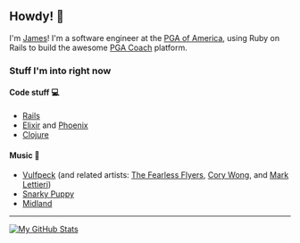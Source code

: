 ## Howdy! 👋

I'm [James](https://james.vanderburg.org)! I'm a software engineer at the [PGA of America](https://www.pga.com/), using Ruby on Rails to build the awesome [PGA Coach](https://www.pga.coach/) platform. 

### Stuff I'm into right now

#### Code stuff 💻

- [Rails](rubyonrails.org)
- [Elixir](elixir-lang.org) and [Phoenix](phoenixframework.org)
- [Clojure](clojure.org)

#### Music 🎸

- [Vulfpeck](https://open.spotify.com/artist/7pXu47GoqSYRajmBCjxdD6?si=nfkad6cvSOWH5NPD3jNh2g) (and related artists: [The Fearless Flyers](https://open.spotify.com/artist/1JyLSGXC3aWzjY6ZdxvIXh?si=40TmkS10StOdH8FcpBC3Fw), [Cory Wong](https://open.spotify.com/artist/6xt9sJmmyYwWkJv8A6ssiU?si=0OQ72dBLQnaWtn5-Ey0zrg), and [Mark Lettieri](https://open.spotify.com/artist/3USL7r0FYOWUiTPQGz3HpP?si=9nzmo4NOQqGGMpWPSBd2DA))
- [Snarky Puppy](https://open.spotify.com/artist/7ENzCHnmJUr20nUjoZ0zZ1?si=FOWan0s_SNOiSiLL0ksD2w)
- [Midland](https://open.spotify.com/artist/1DTZRmlVZBxx2wRQBtx6yi?si=UuUNjD9OTGaH536uCrVaLw)

<hr>

[![My GitHub Stats](https://github-readme-stats.vercel.app/api?username=jameslvdb&show_icons=true&count_private=true&theme=discord_old_blurple&hide=stars)](https://github.com/anuraghazra/github-readme-stats)


<!--
**jameslvdb/jameslvdb** is a ✨ _special_ ✨ repository because its `README.md` (this file) appears on your GitHub profile.

Here are some ideas to get you started:

- 🔭 I’m currently working on ...
- 🌱 I’m currently learning ...
- 👯 I’m looking to collaborate on ...
- 🤔 I’m looking for help with ...
- 💬 Ask me about ...
- 📫 How to reach me: ...
- 😄 Pronouns: ...
- ⚡ Fun fact: ...
-->
